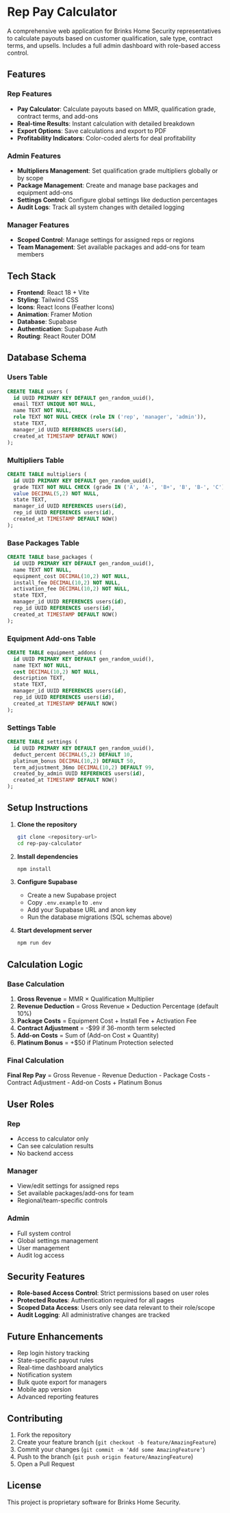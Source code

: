 # Rep Pay Calculator

A comprehensive web application for Brinks Home Security representatives to calculate payouts based on customer qualification, sale type, contract terms, and upsells. Includes a full admin dashboard with role-based access control.

## Features

### Rep Features
- **Pay Calculator**: Calculate payouts based on MMR, qualification grade, contract terms, and add-ons
- **Real-time Results**: Instant calculation with detailed breakdown
- **Export Options**: Save calculations and export to PDF
- **Profitability Indicators**: Color-coded alerts for deal profitability

### Admin Features
- **Multipliers Management**: Set qualification grade multipliers globally or by scope
- **Package Management**: Create and manage base packages and equipment add-ons
- **Settings Control**: Configure global settings like deduction percentages
- **Audit Logs**: Track all system changes with detailed logging

### Manager Features
- **Scoped Control**: Manage settings for assigned reps or regions
- **Team Management**: Set available packages and add-ons for team members

## Tech Stack

- **Frontend**: React 18 + Vite
- **Styling**: Tailwind CSS
- **Icons**: React Icons (Feather Icons)
- **Animation**: Framer Motion
- **Database**: Supabase
- **Authentication**: Supabase Auth
- **Routing**: React Router DOM

## Database Schema

### Users Table
```sql
CREATE TABLE users (
  id UUID PRIMARY KEY DEFAULT gen_random_uuid(),
  email TEXT UNIQUE NOT NULL,
  name TEXT NOT NULL,
  role TEXT NOT NULL CHECK (role IN ('rep', 'manager', 'admin')),
  state TEXT,
  manager_id UUID REFERENCES users(id),
  created_at TIMESTAMP DEFAULT NOW()
);
```

### Multipliers Table
```sql
CREATE TABLE multipliers (
  id UUID PRIMARY KEY DEFAULT gen_random_uuid(),
  grade TEXT NOT NULL CHECK (grade IN ('A', 'A-', 'B+', 'B', 'B-', 'C')),
  value DECIMAL(5,2) NOT NULL,
  state TEXT,
  manager_id UUID REFERENCES users(id),
  rep_id UUID REFERENCES users(id),
  created_at TIMESTAMP DEFAULT NOW()
);
```

### Base Packages Table
```sql
CREATE TABLE base_packages (
  id UUID PRIMARY KEY DEFAULT gen_random_uuid(),
  name TEXT NOT NULL,
  equipment_cost DECIMAL(10,2) NOT NULL,
  install_fee DECIMAL(10,2) NOT NULL,
  activation_fee DECIMAL(10,2) NOT NULL,
  state TEXT,
  manager_id UUID REFERENCES users(id),
  rep_id UUID REFERENCES users(id),
  created_at TIMESTAMP DEFAULT NOW()
);
```

### Equipment Add-ons Table
```sql
CREATE TABLE equipment_addons (
  id UUID PRIMARY KEY DEFAULT gen_random_uuid(),
  name TEXT NOT NULL,
  cost DECIMAL(10,2) NOT NULL,
  description TEXT,
  state TEXT,
  manager_id UUID REFERENCES users(id),
  rep_id UUID REFERENCES users(id),
  created_at TIMESTAMP DEFAULT NOW()
);
```

### Settings Table
```sql
CREATE TABLE settings (
  id UUID PRIMARY KEY DEFAULT gen_random_uuid(),
  deduct_percent DECIMAL(5,2) DEFAULT 10,
  platinum_bonus DECIMAL(10,2) DEFAULT 50,
  term_adjustment_36mo DECIMAL(10,2) DEFAULT 99,
  created_by_admin UUID REFERENCES users(id),
  created_at TIMESTAMP DEFAULT NOW()
);
```

## Setup Instructions

1. **Clone the repository**
   ```bash
   git clone <repository-url>
   cd rep-pay-calculator
   ```

2. **Install dependencies**
   ```bash
   npm install
   ```

3. **Configure Supabase**
   - Create a new Supabase project
   - Copy `.env.example` to `.env`
   - Add your Supabase URL and anon key
   - Run the database migrations (SQL schemas above)

4. **Start development server**
   ```bash
   npm run dev
   ```

## Calculation Logic

### Base Calculation
1. **Gross Revenue** = MMR × Qualification Multiplier
2. **Revenue Deduction** = Gross Revenue × Deduction Percentage (default 10%)
3. **Package Costs** = Equipment Cost + Install Fee + Activation Fee
4. **Contract Adjustment** = -$99 if 36-month term selected
5. **Add-on Costs** = Sum of (Add-on Cost × Quantity)
6. **Platinum Bonus** = +$50 if Platinum Protection selected

### Final Calculation
**Final Rep Pay** = Gross Revenue - Revenue Deduction - Package Costs - Contract Adjustment - Add-on Costs + Platinum Bonus

## User Roles

### Rep
- Access to calculator only
- Can see calculation results
- No backend access

### Manager
- View/edit settings for assigned reps
- Set available packages/add-ons for team
- Regional/team-specific controls

### Admin
- Full system control
- Global settings management
- User management
- Audit log access

## Security Features

- **Role-based Access Control**: Strict permissions based on user roles
- **Protected Routes**: Authentication required for all pages
- **Scoped Data Access**: Users only see data relevant to their role/scope
- **Audit Logging**: All administrative changes are tracked

## Future Enhancements

- Rep login history tracking
- State-specific payout rules
- Real-time dashboard analytics
- Notification system
- Bulk quote export for managers
- Mobile app version
- Advanced reporting features

## Contributing

1. Fork the repository
2. Create your feature branch (`git checkout -b feature/AmazingFeature`)
3. Commit your changes (`git commit -m 'Add some AmazingFeature'`)
4. Push to the branch (`git push origin feature/AmazingFeature`)
5. Open a Pull Request

## License

This project is proprietary software for Brinks Home Security.